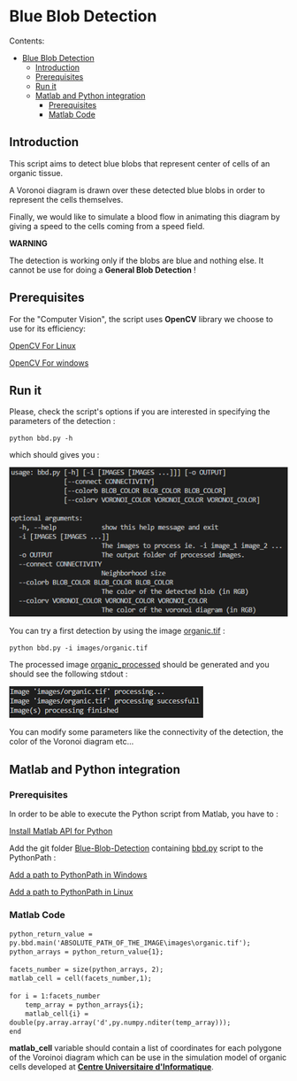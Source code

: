 # Blue Blob Detection


Contents:

  * [Blue Blob Detection](#blue-blob-detection)
    * [Introduction](#introduction)
    * [Prerequisites](#prerequisites)
	* [Run it](#run-it)
    * [Matlab and Python integration](#matlab-and-python-integration)
      * [Prerequisites](#prerequisites)
      * [Matlab Code](#matlab-code)



## Introduction


This script aims to detect blue blobs that represent center of cells of an organic tissue.

A Voronoi diagram is drawn over these detected blue blobs in order to represent the cells themselves.

Finally, we would like to simulate a blood flow in animating this diagram by giving a speed to the cells coming from a speed field.

**WARNING**

The detection is working only if the blobs are blue and nothing else. It cannot be use for doing a **General Blob Detection** !


## Prerequisites

For the "Computer Vision", the script uses **OpenCV** library we choose to use for its efficiency:

[OpenCV For Linux](https://docs.opencv.org/trunk/d7/d9f/tutorial_linux_install.html)

[OpenCV For windows](https://docs.opencv.org/3.0-beta/doc/py_tutorials/py_setup/py_setup_in_windows/py_setup_in_windows.html)


## Run it

Please, check the script's options if you are interested in specifying the parameters of the detection :

	python bbd.py -h

which should gives you :

![IMAGE NOT AVAILABLE](images/help.png "script options")

You can try a first detection by using the image [organic.tif](images/organic.tif) :

	python bbd.py -i images/organic.tif
	
The processed image [organic_processed](images/organic_processed.tif) should be generated and you should see the following stdout :

![IMAGE NOT AVAILABLE](images/proc.png "processing")

You can modify some parameters like the connectivity of the detection, the color of the Voronoi diagram etc...

## Matlab and Python integration

### Prerequisites

In order to be able to execute the Python script from Matlab, you have to :

[Install Matlab API for Python](https://ch.mathworks.com/help/matlab/matlab_external/install-the-matlab-engine-for-python.html)

Add the git folder [Blue-Blob-Detection](https://github.com/sfernana/Blue-Blob-Detection) containing [bbd.py](bbd.py) script to the PythonPath :

[Add a path to PythonPath in Windows](https://stackoverflow.com/questions/3701646/how-to-add-to-the-pythonpath-in-windows-7)

[Add a path to PythonPath in Linux](https://stackoverflow.com/questions/3402168/permanently-add-a-directory-to-pythonpath)

### Matlab Code

	python_return_value = py.bbd.main('ABSOLUTE_PATH_OF_THE_IMAGE\images\organic.tif');
	python_arrays = python_return_value{1};

	facets_number = size(python_arrays, 2);
	matlab_cell = cell(facets_number,1);

	for i = 1:facets_number
		temp_array = python_arrays{i};
		matlab_cell{i} = double(py.array.array('d',py.numpy.nditer(temp_array)));
	end
	
**matlab_cell**	variable should contain a list of coordinates for each polygone of the Voroinoi diagram which can be use in the simulation model of organic cells developed at **[Centre Universitaire d'Informatique](http://cui.unige.ch/fr/)**.
